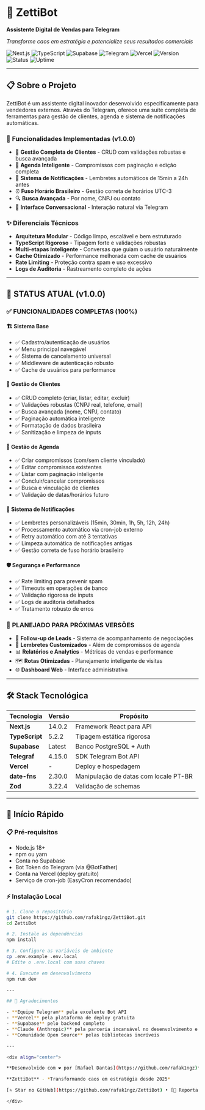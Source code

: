 # 🚀 ZettiBot

**Assistente Digital de Vendas para Telegram**

*Transforme caos em estratégia e potencialize seus resultados comerciais*

![Next.js](https://img.shields.io/badge/Next.js-14.0.2-black?style=flat-square&logo=next.js)
![TypeScript](https://img.shields.io/badge/TypeScript-5.2.2-blue?style=flat-square&logo=typescript)
![Supabase](https://img.shields.io/badge/Supabase-Latest-green?style=flat-square&logo=supabase)
![Telegram](https://img.shields.io/badge/Telegram-Bot_API-blue?style=flat-square&logo=telegram)
![Vercel](https://img.shields.io/badge/Vercel-Deployed-black?style=flat-square&logo=vercel)
![Version](https://img.shields.io/badge/Version-1.0.0-green?style=flat-square)
![Status](https://img.shields.io/badge/Status-Production_Ready-brightgreen?style=flat-square)
![Uptime](https://img.shields.io/badge/Uptime-99.9%25-brightgreen?style=flat-square)

---

## 📋 Sobre o Projeto

ZettiBot é um assistente digital inovador desenvolvido especificamente para vendedores externos. Através do Telegram, oferece uma suite completa de ferramentas para gestão de clientes, agenda e sistema de notificações automáticas.

### 🎯 **Funcionalidades Implementadas (v1.0.0)**

- 👥 **Gestão Completa de Clientes** - CRUD com validações robustas e busca avançada
- 📅 **Agenda Inteligente** - Compromissos com paginação e edição completa
- 🔔 **Sistema de Notificações** - Lembretes automáticos de 15min a 24h antes
- ⏰ **Fuso Horário Brasileiro** - Gestão correta de horários UTC-3
- 🔍 **Busca Avançada** - Por nome, CNPJ ou contato
- 📱 **Interface Conversacional** - Interação natural via Telegram

### ✨ **Diferenciais Técnicos**

- **Arquitetura Modular** - Código limpo, escalável e bem estruturado
- **TypeScript Rigoroso** - Tipagem forte e validações robustas
- **Multi-etapas Inteligente** - Conversas que guiam o usuário naturalmente  
- **Cache Otimizado** - Performance melhorada com cache de usuários
- **Rate Limiting** - Proteção contra spam e uso excessivo
- **Logs de Auditoria** - Rastreamento completo de ações

---

## 🎯 **STATUS ATUAL (v1.0.0)**

### ✅ **FUNCIONALIDADES COMPLETAS (100%)**

#### **🏗️ Sistema Base**
- ✅ Cadastro/autenticação de usuários
- ✅ Menu principal navegável
- ✅ Sistema de cancelamento universal
- ✅ Middleware de autenticação robusto
- ✅ Cache de usuários para performance

#### **👥 Gestão de Clientes**
- ✅ CRUD completo (criar, listar, editar, excluir)
- ✅ Validações robustas (CNPJ real, telefone, email)
- ✅ Busca avançada (nome, CNPJ, contato)
- ✅ Paginação automática inteligente
- ✅ Formatação de dados brasileira
- ✅ Sanitização e limpeza de inputs

#### **📅 Gestão de Agenda**
- ✅ Criar compromissos (com/sem cliente vinculado)
- ✅ Editar compromissos existentes
- ✅ Listar com paginação inteligente
- ✅ Concluir/cancelar compromissos
- ✅ Busca e vinculação de clientes
- ✅ Validação de datas/horários futuro

#### **🔔 Sistema de Notificações**
- ✅ Lembretes personalizáveis (15min, 30min, 1h, 5h, 12h, 24h)
- ✅ Processamento automático via cron-job externo
- ✅ Retry automático com até 3 tentativas
- ✅ Limpeza automática de notificações antigas
- ✅ Gestão correta de fuso horário brasileiro

#### **🛡️ Segurança e Performance**
- ✅ Rate limiting para prevenir spam
- ✅ Timeouts em operações de banco
- ✅ Validação rigorosa de inputs
- ✅ Logs de auditoria detalhados
- ✅ Tratamento robusto de erros

### 🚧 **PLANEJADO PARA PRÓXIMAS VERSÕES**
- 🔄 **Follow-up de Leads** - Sistema de acompanhamento de negociações
- 📝 **Lembretes Customizados** - Além de compromissos de agenda
- 📊 **Relatórios e Analytics** - Métricas de vendas e performance
- 🗺️ **Rotas Otimizadas** - Planejamento inteligente de visitas
- 🌐 **Dashboard Web** - Interface administrativa

---

## 🛠️ Stack Tecnológica

| Tecnologia | Versão | Propósito |
|------------|--------|-----------|
| **Next.js** | 14.0.2 | Framework React para API |
| **TypeScript** | 5.2.2 | Tipagem estática rigorosa |
| **Supabase** | Latest | Banco PostgreSQL + Auth |
| **Telegraf** | 4.15.0 | SDK Telegram Bot API |
| **Vercel** | - | Deploy e hospedagem |
| **date-fns** | 2.30.0 | Manipulação de datas com locale PT-BR |
| **Zod** | 3.22.4 | Validação de schemas |

---

## 🚀 Início Rápido

### 📋 **Pré-requisitos**

- Node.js 18+ 
- npm ou yarn
- Conta no Supabase
- Bot Token do Telegram (via @BotFather)
- Conta na Vercel (deploy gratuito)
- Serviço de cron-job (EasyCron recomendado)

### ⚡ **Instalação Local**

```bash
# 1. Clone o repositório
git clone https://github.com/rafak1ngz/ZettiBot.git
cd ZettiBot

# 2. Instale as dependências
npm install

# 3. Configure as variáveis de ambiente
cp .env.example .env.local
# Edite o .env.local com suas chaves

# 4. Execute em desenvolvimento
npm run dev

---

## 🙏 Agradecimentos

- **Equipe Telegram** pela excelente Bot API
- **Vercel** pela plataforma de deploy gratuita
- **Supabase** pelo backend completo
- **Claude (Anthropic)** pela parceria incansável no desenvolvimento e arquitetura
- **Comunidade Open Source** pelas bibliotecas incríveis

---

<div align="center">

**Desenvolvido com ❤️ por [Rafael Dantas](https://github.com/rafak1ngz)**

**ZettiBot** - *Transformando caos em estratégia desde 2025*

[⭐ Star no GitHub](https://github.com/rafak1ngz/ZettiBot) • [🐛 Reportar Bug](https://github.com/rafak1ngz/ZettiBot/issues) • [💡 Sugerir Feature](https://github.com/rafak1ngz/ZettiBot/issues)

</div>